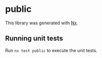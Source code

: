 # public

This library was generated with [Nx](https://nx.dev).

## Running unit tests

Run `nx test public` to execute the unit tests.
